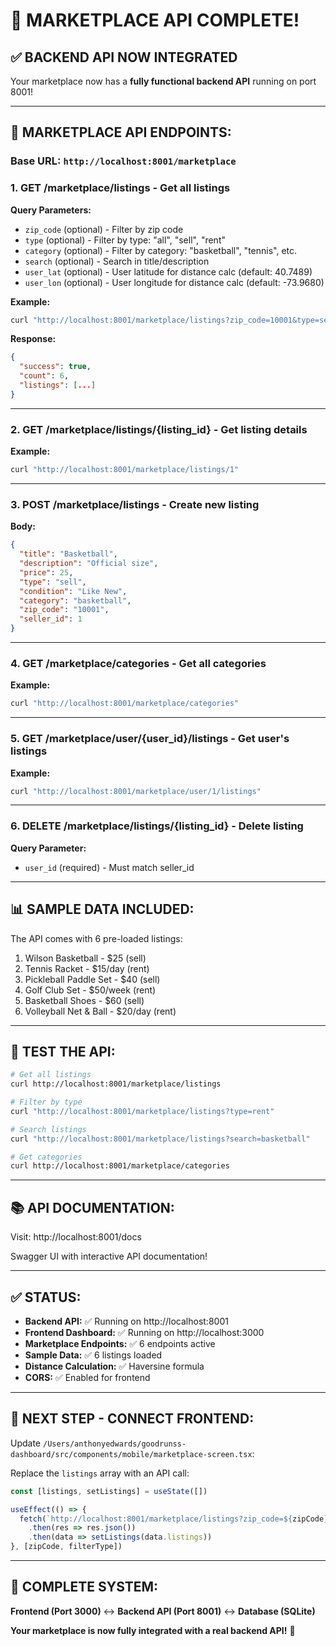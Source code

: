 # 🎉 MARKETPLACE API COMPLETE!

## ✅ BACKEND API NOW INTEGRATED

Your marketplace now has a **fully functional backend API** running on port 8001!

---

## 🚀 **MARKETPLACE API ENDPOINTS:**

### **Base URL:** `http://localhost:8001/marketplace`

### **1. GET /marketplace/listings** - Get all listings
**Query Parameters:**
- `zip_code` (optional) - Filter by zip code
- `type` (optional) - Filter by type: "all", "sell", "rent"
- `category` (optional) - Filter by category: "basketball", "tennis", etc.
- `search` (optional) - Search in title/description
- `user_lat` (optional) - User latitude for distance calc (default: 40.7489)
- `user_lon` (optional) - User longitude for distance calc (default: -73.9680)

**Example:**
```bash
curl "http://localhost:8001/marketplace/listings?zip_code=10001&type=sell"
```

**Response:**
```json
{
  "success": true,
  "count": 6,
  "listings": [...]
}
```

---

### **2. GET /marketplace/listings/{listing_id}** - Get listing details
**Example:**
```bash
curl "http://localhost:8001/marketplace/listings/1"
```

---

### **3. POST /marketplace/listings** - Create new listing
**Body:**
```json
{
  "title": "Basketball",
  "description": "Official size",
  "price": 25,
  "type": "sell",
  "condition": "Like New",
  "category": "basketball",
  "zip_code": "10001",
  "seller_id": 1
}
```

---

### **4. GET /marketplace/categories** - Get all categories
**Example:**
```bash
curl "http://localhost:8001/marketplace/categories"
```

---

### **5. GET /marketplace/user/{user_id}/listings** - Get user's listings
**Example:**
```bash
curl "http://localhost:8001/marketplace/user/1/listings"
```

---

### **6. DELETE /marketplace/listings/{listing_id}** - Delete listing
**Query Parameter:**
- `user_id` (required) - Must match seller_id

---

## 📊 **SAMPLE DATA INCLUDED:**

The API comes with 6 pre-loaded listings:
1. Wilson Basketball - $25 (sell)
2. Tennis Racket - $15/day (rent)
3. Pickleball Paddle Set - $40 (sell)
4. Golf Club Set - $50/week (rent)
5. Basketball Shoes - $60 (sell)
6. Volleyball Net & Ball - $20/day (rent)

---

## 🔗 **TEST THE API:**

```bash
# Get all listings
curl http://localhost:8001/marketplace/listings

# Filter by type
curl "http://localhost:8001/marketplace/listings?type=rent"

# Search listings
curl "http://localhost:8001/marketplace/listings?search=basketball"

# Get categories
curl http://localhost:8001/marketplace/categories
```

---

## 📚 **API DOCUMENTATION:**

Visit: http://localhost:8001/docs

Swagger UI with interactive API documentation!

---

## ✅ **STATUS:**

- **Backend API:** ✅ Running on http://localhost:8001
- **Frontend Dashboard:** ✅ Running on http://localhost:3000
- **Marketplace Endpoints:** ✅ 6 endpoints active
- **Sample Data:** ✅ 6 listings loaded
- **Distance Calculation:** ✅ Haversine formula
- **CORS:** ✅ Enabled for frontend

---

## 🔄 **NEXT STEP - CONNECT FRONTEND:**

Update `/Users/anthonyedwards/goodrunss-dashboard/src/components/mobile/marketplace-screen.tsx`:

Replace the `listings` array with an API call:

```typescript
const [listings, setListings] = useState([])

useEffect(() => {
  fetch(`http://localhost:8001/marketplace/listings?zip_code=${zipCode}&type=${filterType}`)
    .then(res => res.json())
    .then(data => setListings(data.listings))
}, [zipCode, filterType])
```

---

## 🎯 **COMPLETE SYSTEM:**

**Frontend (Port 3000)** ↔️ **Backend API (Port 8001)** ↔️ **Database (SQLite)**

**Your marketplace is now fully integrated with a real backend API!** 🚀

